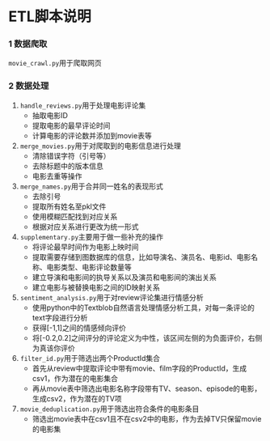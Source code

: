 # ETL脚本说明

### 1 数据爬取

`movie_crawl.py`用于爬取网页

### 2 数据处理

1. `handle_reviews.py`用于处理电影评论集
   - 抽取电影ID
   - 提取电影的最早评论时间
   - 计算电影的评论数并添加到movie表等
2. `merge_movies.py`用于对爬取到的电影信息进行处理
   - 清除错误字符（引号等）
   - 去除标题中的版本信息
   - 电影去重等操作
3. `merge_names.py`用于合并同一姓名的表现形式
   - 去除引号
   - 提取所有姓名至pkl文件
   - 使用模糊匹配找到对应关系
   - 根据对应关系进行更改为统一形式
4. `supplementary.py`主要用于做一些补充的操作
   - 将评论最早时间作为电影上映时间
   - 提取需要存储到图数据库的信息，比如导演名、演员名、电影id、电影名称、电影类型、电影评论数量等
   - 建立导演和电影间的执导关系以及演员和电影间的演出关系
   - 建立电影与被替换电影之间的ID映射关系
5. `sentiment_analysis.py`用于对review评论集进行情感分析
   - 使用python中的Textblob自然语言处理情感分析工具，对每一条评论的text字段进行分析
   - 获得[-1,1]之间的情感倾向评价
   - 将[-0.2,0.2]之间评分的评论定义为中性，该区间左侧的为负面评价，右侧为真该你评价
6. `filter_id.py`用于筛选出两个ProductId集合
   - 首先从review中提取评论中带有movie、film字段的ProductId，生成csv1，作为潜在的电影集合
   - 再从movie表中筛选出电影名称字段带有TV、season、episode的电影，生成csv2，作为潜在的TV项
7. `movie_deduplication.py`用于筛选出符合条件的电影条目
   - 筛选出movie表中在csv1且不在csv2中的电影，作为去掉TV只保留movie的电影集